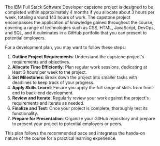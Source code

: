 The IBM Full Stack Software Developer capstone project is designed to be completed within approximately 4 months if you allocate about 3 hours per week, totaling around 143 hours of work. The capstone project encompasses the application of knowledge gained throughout the course, covering a range of technologies such as CSS, HTML, JavaScript, DevOps, and SQL, and it culminates in a GitHub portfolio that you can present to potential employers.

For a development plan, you may want to follow these steps:

1. **Outline Project Requirements**: Understand the capstone project's requirements and objectives.
2. **Allocate Time Efficiently**: Plan regular work sessions, dedicating at least 3 hours per week to the project.
3. **Set Milestones**: Break down the project into smaller tasks with deadlines to keep track of your progress.
4. **Apply Skills Learnt**: Ensure you apply the full range of skills from front-end to back-end development.
5. **Review and Iterate**: Regularly review your work against the project's requirements and iterate as needed.
6. **Finalize and Test**: Once your project is complete, thoroughly test its functionality.
7. **Prepare for Presentation**: Organize your GitHub repository and prepare to present your project to potential employers or peers.

This plan follows the recommended pace and integrates the hands-on nature of the course for a practical learning experience.
